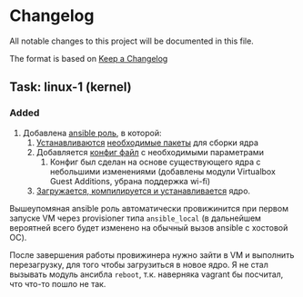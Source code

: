 # Changelog

All notable changes to this project will be documented in this file.

The format is based on [Keep a Changelog](https://keepachangelog.com/en/1.0.0/)

## Task: linux-1 (kernel)

### Added

1. Добавлена [ansible роль](ansible/roles/otus-linux-1/), в которой:
    1. [Устанавливаются](ansible/roles/otus-linux-1/tasks/kernel_requirements.yml) [необходимые пакеты](ansible/roles/otus-linux-1/defaults/main.yml) для сборки ядра
    2. Добавляется [конфиг файл](ansible/roles/otus-linux-1/files/.config) с необходимыми параметрами
        1. Конфиг был сделан на основе существующего ядра с небольшими изменениями (добавлены модули Virtualbox Guest Additions, убрана поддержка wi-fi)
    3. [Загружается, компилируется и устанавливается](ansible/roles/otus-linux-1/tasks/kernel_install.yml) ядро.

Вышеупомяная ansible роль автоматически провижинится при первом запуске VM через provisioner типа `ansible_local` (в дальнейшем вероятней всего будет изменено на обычный вызов ansible с хостовой ОС).

После завершения работы провижинера нужно зайти в VM и выполнить перезагрузку, для того чтобы загрузиться в новое ядро. Я не стал вызывать модуль ансибла `reboot`, т.к. наверняка vagrant бы посчитал, что что-то пошло не так.
